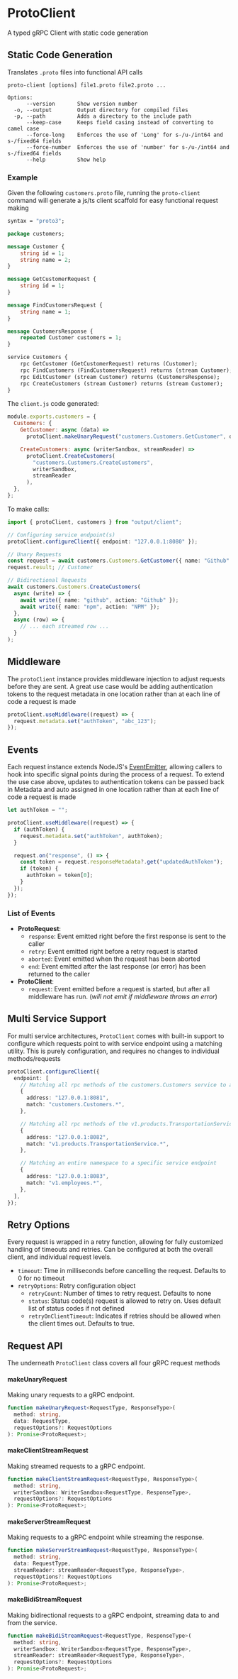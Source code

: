 # ProtoClient

A typed gRPC Client with static code generation

## Static Code Generation

Translates `.proto` files into functional API calls

```
proto-client [options] file1.proto file2.proto ...

Options:
      --version       Show version number
  -o, --output        Output directory for compiled files
  -p, --path          Adds a directory to the include path
      --keep-case     Keeps field casing instead of converting to camel case
      --force-long    Enforces the use of 'Long' for s-/u-/int64 and s-/fixed64 fields
      --force-number  Enforces the use of 'number' for s-/u-/int64 and s-/fixed64 fields
      --help          Show help
```

### Example

Given the following `customers.proto` file, running the `proto-client` command will generate a js/ts client scaffold for easy functional request making

```proto
syntax = "proto3";

package customers;

message Customer {
	string id = 1;
	string name = 2;
}

message GetCustomerRequest {
	string id = 1;
}

message FindCustomersRequest {
	string name = 1;
}

message CustomersResponse {
	repeated Customer customers = 1;
}

service Customers {
	rpc GetCustomer (GetCustomerRequest) returns (Customer);
	rpc FindCustomers (FindCustomersRequest) returns (stream Customer);
	rpc EditCustomer (stream Customer) returns (CustomersResponse);
	rpc CreateCustomers (stream Customer) returns (stream Customer);
}

```

The `client.js` code generated:

```js
module.exports.customers = {
  Customers: {
    GetCustomer: async (data) =>
      protoClient.makeUnaryRequest("customers.Customers.GetCustomer", data),

    CreateCustomers: async (writerSandbox, streamReader) =>
      protoClient.CreateCustomers(
        "customers.Customers.CreateCustomers",
        writerSandbox,
        streamReader
      ),
  },
};
```

To make calls:

```ts
import { protoClient, customers } from "output/client";

// Configuring service endpoint(s)
protoClient.configureClient({ endpoint: "127.0.0.1:8080" });

// Unary Requests
const request = await customers.Customers.GetCustomer({ name: "Github" });
request.result; // Customer

// Bidirectional Requests
await customers.Customers.CreateCustomers(
  async (write) => {
    await write({ name: "github", action: "Github" });
    await write({ name: "npm", action: "NPM" });
  },
  async (row) => {
    // ... each streamed row ...
  }
);
```

## Middleware

The `protoClient` instance provides middleware injection to adjust requests before they are sent. A great use case would be adding authentication tokens to the request metadata in one location rather than at each line of code a request is made

```ts
protoClient.useMiddleware((request) => {
  request.metadata.set("authToken", "abc_123");
});
```

## Events

Each request instance extends NodeJS's [EventEmitter](https://nodejs.org/api/events.html#class-eventemitter), allowing callers to hook into specific signal points during the process of a request. To extend the use case above, updates to authentication tokens can be passed back in Metadata and auto assigned in one location rather than at each line of code a request is made

```ts
let authToken = "";

protoClient.useMiddleware((request) => {
  if (authToken) {
    request.metadata.set("authToken", authToken);
  }

  request.on("response", () => {
    const token = request.responseMetadata?.get("updatedAuthToken");
    if (token) {
      authToken = token[0];
    }
  });
});
```

### List of Events

- **ProtoRequest**:
  - `response`: Event emitted right before the first response is sent to the caller
  - `retry`: Event emitted right before a retry request is started
  - `aborted`: Event emitted when the request has been aborted
  - `end`: Event emitted after the last response (or error) has been returned to the caller
- **ProtoClient**:
  - `request`: Event emitted before a request is started, but after all middleware has run. (_will not emit if middleware throws an error_)

## Multi Service Support

For multi service architectures, `ProtoClient` comes with built-in support to configure which requests point to with service endpoint using a matching utility. This is purely configuration, and requires no changes to individual methods/requests

```ts
protoClient.configureClient({
  endpoint: [
    // Matching all rpc methods of the customers.Customers service to a specific service endpoint
    {
      address: "127.0.0.1:8081",
      match: "customers.Customers.*",
    },

    // Matching all rpc methods of the v1.products.TransportationService service to a specific service endpoint
    {
      address: "127.0.0.1:8082",
      match: "v1.products.TransportationService.*",
    },

    // Matching an entire namespace to a specific service endpoint
    {
      address: "127.0.0.1:8083",
      match: "v1.employees.*",
    },
  ],
});
```

## Retry Options

Every request is wrapped in a retry function, allowing for fully customized handling of timeouts and retries. Can be configured at both the overall client, and individual request levels.

- `timeout`: Time in milliseconds before cancelling the request. Defaults to 0 for no timeout
- `retryOptions`: Retry configuration object
  - `retryCount`: Number of times to retry request. Defaults to none
  - `status`: Status code(s) request is allowed to retry on. Uses default list of status codes if not defined
  - `retryOnClientTimeout`: Indicates if retries should be allowed when the client times out. Defaults to true.

## Request API

The underneath `ProtoClient` class covers all four gRPC request methods

#### makeUnaryRequest

Making unary requests to a gRPC endpoint.

```ts
function makeUnaryRequest<RequestType, ResponseType>(
  method: string,
  data: RequestType,
  requestOptions?: RequestOptions
): Promise<ProtoRequest>;
```

#### makeClientStreamRequest

Making streamed requests to a gRPC endpoint.

```ts
function makeClientStreamRequest<RequestType, ResponseType>(
  method: string,
  writerSandbox: WriterSandbox<RequestType, ResponseType>,
  requestOptions?: RequestOptions
): Promise<ProtoRequest>;
```

#### makeServerStreamRequest

Making requests to a gRPC endpoint while streaming the response.

```ts
function makeServerStreamRequest<RequestType, ResponseType>(
  method: string,
  data: RequestType,
  streamReader: streamReader<RequestType, ResponseType>,
  requestOptions?: RequestOptions
): Promise<ProtoRequest>;
```

#### makeBidiStreamRequest

Making bidirectional requests to a gRPC endpoint, streaming data to and from the service.

```ts
function makeBidiStreamRequest<RequestType, ResponseType>(
  method: string,
  writerSandbox: WriterSandbox<RequestType, ResponseType>,
  streamReader: streamReader<RequestType, ResponseType>,
  requestOptions?: RequestOptions
): Promise<ProtoRequest>;
```
